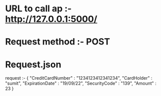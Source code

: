 # URL to call ap :- http://127.0.0.1:5000/

# Request method :- POST

# Request.json
request :- {
    "CreditCardNumber" : "1234123412341234",
    "CardHolder" : "sumit",
    "ExpirationDate" : "19/09/22",
    "SecurityCode" : "139",
    "Amount" : 23
}
